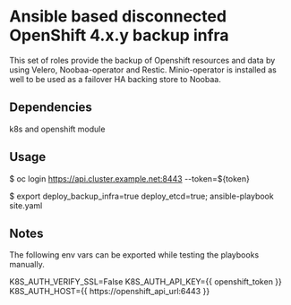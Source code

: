 # Ansible based disconnected OpenShift 4.x.y backup infra

This set of roles provide the backup of Openshift resources and data by using Velero, Noobaa-operator and Restic.
Minio-operator is installed as well to be used as a failover HA backing store to Noobaa.

## Dependencies

k8s and openshift module

## Usage

$ oc login https://api.cluster.example.net:8443 --token=${token}

$ export deploy_backup_infra=true deploy_etcd=true; ansible-playbook site.yaml


## Notes

The following env vars can be exported while testing the playbooks manually.

K8S_AUTH_VERIFY_SSL=False
K8S_AUTH_API_KEY={{ openshift_token }}
K8S_AUTH_HOST={{ https://openshift_api_url:6443 }}

